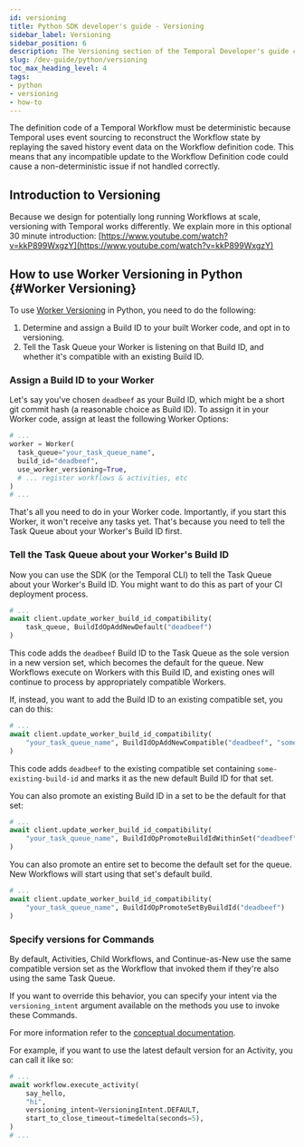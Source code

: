 ```yaml
---
id: versioning
title: Python SDK developer's guide - Versioning
sidebar_label: Versioning
sidebar_position: 6
description: The Versioning section of the Temporal Developer's guide covers how to update Workflow Definitions without causing non-deterministic behavior in current long-running Workflows.
slug: /dev-guide/python/versioning
toc_max_heading_level: 4
tags:
- python
- versioning
- how-to
---
```


<!-- THIS FILE IS GENERATED. DO NOT EDIT THIS FILE DIRECTLY -->

The definition code of a Temporal Workflow must be deterministic because Temporal uses event sourcing
to reconstruct the Workflow state by replaying the saved history event data on the Workflow
definition code. This means that any incompatible update to the Workflow Definition code could cause
a non-deterministic issue if not handled correctly.

## Introduction to Versioning

Because we design for potentially long running Workflows at scale, versioning with Temporal works differently. We explain more in this optional 30 minute introduction: [https://www.youtube.com/watch?v=kkP899WxgzY](https://www.youtube.com/watch?v=kkP899WxgzY)

## How to use Worker Versioning in Python {#Worker Versioning}

To use [Worker Versioning](/workers#worker-versioning) in Python, you need to do the following:

1. Determine and assign a Build ID to your built Worker code, and opt in to versioning.
2. Tell the Task Queue your Worker is listening on that Build ID, and whether it's compatible with an existing Build ID.

### Assign a Build ID to your Worker

Let's say you've chosen `deadbeef` as your Build ID, which might be a short git commit hash (a reasonable choice as Build ID).
To assign it in your Worker code, assign at least the following Worker Options:

```python
# ...
worker = Worker(
  task_queue="your_task_queue_name",
  build_id="deadbeef",
  use_worker_versioning=True,
  # ... register workflows & activities, etc
)
# ...
```

That's all you need to do in your Worker code.
Importantly, if you start this Worker, it won't receive any tasks yet.
That's because you need to tell the Task Queue about your Worker's Build ID first.

### Tell the Task Queue about your Worker's Build ID

Now you can use the SDK (or the Temporal CLI) to tell the Task Queue about your Worker's Build ID.
You might want to do this as part of your CI deployment process.

```python
# ...
await client.update_worker_build_id_compatibility(
    task_queue, BuildIdOpAddNewDefault("deadbeef")
)
```

This code adds the `deadbeef` Build ID to the Task Queue as the sole version in a new version set, which becomes the default for the queue.
New Workflows execute on Workers with this Build ID, and existing ones will continue to process by appropriately compatible Workers.

If, instead, you want to add the Build ID to an existing compatible set, you can do this:

```python
# ...
await client.update_worker_build_id_compatibility(
    "your_task_queue_name", BuildIdOpAddNewCompatible("deadbeef", "some-existing-build-id")
)
```

This code adds `deadbeef` to the existing compatible set containing `some-existing-build-id` and marks it as the new default Build ID for that set.

You can also promote an existing Build ID in a set to be the default for that set:

```python
# ...
await client.update_worker_build_id_compatibility(
    "your_task_queue_name", BuildIdOpPromoteBuildIdWithinSet("deadbeef")
)
```

You can also promote an entire set to become the default set for the queue. New Workflows will start using that set's default build.

```python
# ...
await client.update_worker_build_id_compatibility(
    "your_task_queue_name", BuildIdOpPromoteSetByBuildId("deadbeef")
)
```

### Specify versions for Commands

By default, Activities, Child Workflows, and Continue-as-New use the same compatible version set as
the Workflow that invoked them if they're also using the same Task Queue.

If you want to override this behavior, you can specify your intent via the `versioning_intent`
argument available on the methods you use to invoke these Commands.

For more information refer to the [conceptual documentation](/workers#worker-versioning).

For example, if you want to use the latest default version for an Activity, you can call it like so:

```python
# ...
await workflow.execute_activity(
    say_hello,
    "hi",
    versioning_intent=VersioningIntent.DEFAULT,
    start_to_close_timeout=timedelta(seconds=5),
)
# ...
```
